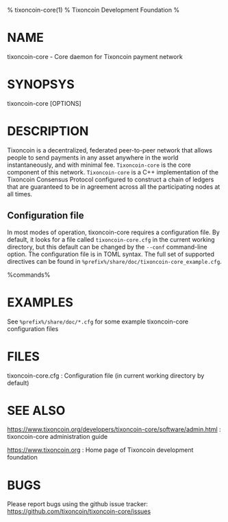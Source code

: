 % tixoncoin-core(1)
% Tixoncoin Development Foundation
%

# NAME

tixoncoin-core - Core daemon for Tixoncoin payment network

# SYNOPSYS

tixoncoin-core [OPTIONS]

# DESCRIPTION

Tixoncoin is a decentralized, federated peer-to-peer network that allows
people to send payments in any asset anywhere in the world
instantaneously, and with minimal fee. `Tixoncoin-core` is the core
component of this network. `Tixoncoin-core` is a C++ implementation of
the Tixoncoin Consensus Protocol configured to construct a chain of
ledgers that are guaranteed to be in agreement across all the
participating nodes at all times.

## Configuration file

In most modes of operation, tixoncoin-core requires a configuration
file.  By default, it looks for a file called `tixoncoin-core.cfg` in
the current working directory, but this default can be changed by the
`--conf` command-line option.  The configuration file is in TOML
syntax.  The full set of supported directives can be found in
`%prefix%/share/doc/tixoncoin-core_example.cfg`.

%commands%

# EXAMPLES

See `%prefix%/share/doc/*.cfg` for some example tixoncoin-core
configuration files

# FILES

tixoncoin-core.cfg
:   Configuration file (in current working directory by default)

# SEE ALSO

<https://www.tixoncoin.org/developers/tixoncoin-core/software/admin.html>
:   tixoncoin-core administration guide

<https://www.tixoncoin.org>
:   Home page of Tixoncoin development foundation

# BUGS

Please report bugs using the github issue tracker:\
<https://github.com/tixoncoin/tixoncoin-core/issues>

